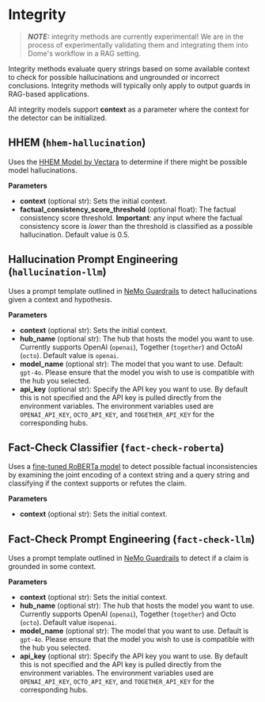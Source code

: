 # Integrity

> **_NOTE:_**
integrity methods are currently experimental! We are in the process of experimentally validating them and integrating them into Dome's workflow in a RAG setting.

Integrity methods evaluate query strings based on some available context to check for possible hallucinations and ungrounded or incorrect conclusions. Integrity methods will typically only apply to output guards in RAG-based applications.

All integrity models support **context** as a parameter where the context for the detector can be initialized. 

## HHEM (`hhem-hallucination`)
Uses the [HHEM Model by Vectara](https://huggingface.co/vectara/hallucination_evaluation_model) to determine if there might be possible model hallucinations.

**Parameters**

- **context** (optional str): Sets the initial context.
- **factual_consistency_score_threshold**   (optional float): The factual consistency score threshold.
**Important**: any input where the factual consistency score is _lower_ than the threshold is classified as a possible hallucination. Default value is 0.5.

## Hallucination Prompt Engineering (`hallucination-llm`)
Uses a prompt template outlined in [NeMo Guardrails](https://docs.nvidia.com/nemo/guardrails/user_guides/guardrails-library.html#hallucination-detection) to detect hallucinations given a context and hypothesis.

**Parameters**

- **context**  (optional str): Sets the initial context.
- **hub_name** (optional str): The hub that hosts the model you want to use. Currently supports OpenAI (`openai`), Together (`together`) and OctoAI (`octo`). Default value is `openai`.
- **model_name** (optional str): The model that you want to use. Default: `gpt-4o`. Please ensure that the model you wish to use is compatible with the hub you selected. 
- **api_key**  (optional str): Specify the API key you want to use. By default this is not specified and the API key is pulled directly from the environment variables. The environment variables used are `OPENAI_API_KEY`, `OCTO_API_KEY`, and `TOGETHER_API_KEY` for the corresponding hubs. 

## Fact-Check Classifier (`fact-check-roberta`)
Uses a [fine-tuned RoBERTa model](https://huggingface.co/Dzeniks/roberta-fact-check) to detect possible factual inconsistencies by examining the joint encoding of a context string and a query string and classifying if the context supports or refutes the claim. 

**Parameters**


- **context**  (optional str): Sets the initial context.

## Fact-Check Prompt Engineering (`fact-check-llm`)
Uses a prompt template outlined in [NeMo Guardrails](https://docs.nvidia.com/nemo/guardrails/user_guides/guardrails-library.html#fact-checking) to detect if a claim is grounded in some context. 

**Parameters**

- **context**  (optional str): Sets the initial context.
- **hub_name** (optional str): The hub that hosts the model you want to use. Currently supports OpenAI (`openai`), Together (`together`) and Octo (`octo`). Default value is`openai`.
- **model_name**   (optional str): The model that you want to use. Default is `gpt-4o`. Please ensure that the model you wish to use is compatible with the hub you selected. 
- **api_key**  (optional str): Specify the API key you want to use. By default this is not specified and the API key is pulled directly from the environment variables. The environment variables used are `OPENAI_API_KEY`, `OCTO_API_KEY`, and `TOGETHER_API_KEY` for the corresponding hubs. 

